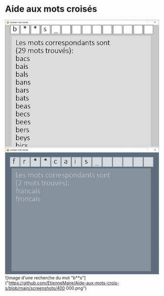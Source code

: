 # Aide aux mots croisés

![image d'une recherche du mot "b**s"](https://github.com/EtienneMaire/Aide-aux-mots-crois-s/blob/main/screenshots/screenshot0.png)
![image d'une recherche du mot "b**s"](https://github.com/EtienneMaire/Aide-aux-mots-crois-s/blob/main/screenshots/screenshots2.png)
![image d'une recherche du mot "b**s"]("https://github.com/EtienneMaire/Aide-aux-mots-crois-s/blob/main/screenshots/400 000.png")
